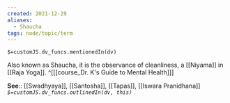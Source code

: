```yaml
---
created: 2021-12-29 
aliases:
  - Shaucha
tags: node/topic/term
---
```

`$=customJS.dv_funcs.mentionedIn(dv)`

Also known as Shaucha, it is the observance of cleanliness, a [[Niyama]] in [[Raja Yoga]].
 ^[[[course_Dr. K's Guide to Mental Health]]]

**See**:: [[Swadhyaya]], [[Santosha]], [[Tapas]], [[Iswara Pranidhana]]
*`$=customJS.dv_funcs.outlinedIn(dv, this)`*